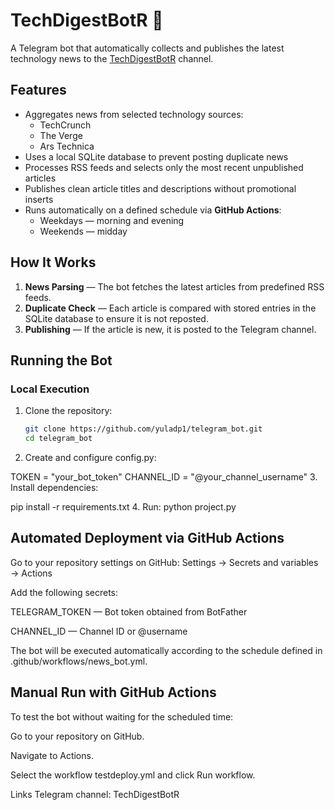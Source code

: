 # TechDigestBotR 🤖

A Telegram bot that automatically collects and publishes the latest technology news to the [TechDigestBotR](https://t.me/TechDigestBotR) channel.

## Features

- Aggregates news from selected technology sources:
  - TechCrunch
  - The Verge
  - Ars Technica
- Uses a local SQLite database to prevent posting duplicate news
- Processes RSS feeds and selects only the most recent unpublished articles
- Publishes clean article titles and descriptions without promotional inserts
- Runs automatically on a defined schedule via **GitHub Actions**:
  - Weekdays — morning and evening
  - Weekends — midday

## How It Works

1. **News Parsing** — The bot fetches the latest articles from predefined RSS feeds.
2. **Duplicate Check** — Each article is compared with stored entries in the SQLite database to ensure it is not reposted.
3. **Publishing** — If the article is new, it is posted to the Telegram channel.

## Running the Bot

### Local Execution
1. Clone the repository:
   ```bash
   git clone https://github.com/yuladp1/telegram_bot.git
   cd telegram_bot
2. Create and configure config.py:

TOKEN = "your_bot_token"
CHANNEL_ID = "@your_channel_username"
3. Install dependencies:

pip install -r requirements.txt
4. Run:
python project.py

## Automated Deployment via GitHub Actions
Go to your repository settings on GitHub:
Settings → Secrets and variables → Actions

Add the following secrets:

TELEGRAM_TOKEN — Bot token obtained from BotFather

CHANNEL_ID — Channel ID or @username

The bot will be executed automatically according to the schedule defined in .github/workflows/news_bot.yml.

## Manual Run with GitHub Actions
To test the bot without waiting for the scheduled time:

Go to your repository on GitHub.

Navigate to Actions.

Select the workflow testdeploy.yml and click Run workflow.

Links
Telegram channel: TechDigestBotR